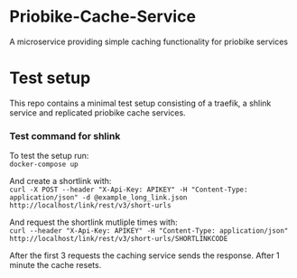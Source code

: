 # Priobike-Cache-Service
A microservice providing simple caching functionality for priobike services

# Test setup
This repo contains a minimal test setup consisting of a traefik, a shlink service and replicated priobike cache services.
### Test command for shlink
To test the setup run: \
`docker-compose up`

And create a shortlink with: \
`curl -X POST --header "X-Api-Key: APIKEY" -H "Content-Type: application/json" -d @example_long_link.json  http://localhost/link/rest/v3/short-urls`

And request the shortlink mutliple times with: \
`curl --header "X-Api-Key: APIKEY" -H "Content-Type: application/json" http://localhost/link/rest/v3/short-urls/SHORTLINKCODE`

After the first 3 requests the caching service sends the response. After 1 minute the cache resets.
